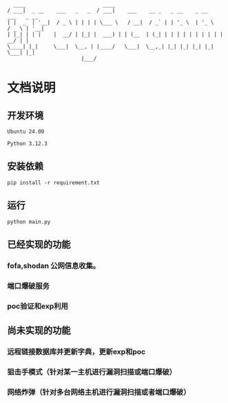       ____                         ____                                               
    / ___|  _ __    ___   _   _  / ___|    ___    __ _   _ __    _ __     ___   _ __ 
    | |  _  | '__|  / _ \ | | | | \___ \   / __|  / _` | | '_ \  | '_ \   / _ \ | '__|
    | |_| | | |    |  __/ | |_| |  ___) | | (__  | (_| | | | | | | | | | |  __/ | |   
    \____| |_|     \___|  \__, | |____/   \___|  \__,_| |_| |_| |_| |_|  \___| |_|   
                            |___/ 

# 文档说明

## 开发环境

    Ubuntu 24.00

    Python 3.12.3


## 安装依赖

    pip install -r requirement.txt

## 运行

    python main.py

## 已经实现的功能

### fofa,shodan 公网信息收集。

### 端口爆破服务


### poc验证和exp利用



## 尚未实现的功能

### 远程链接数据库并更新字典，更新exp和poc

### 狙击手模式（针对某一主机进行漏洞扫描或端口爆破）

### 网络炸弹（针对多台网络主机进行漏洞扫描或者端口爆破）
